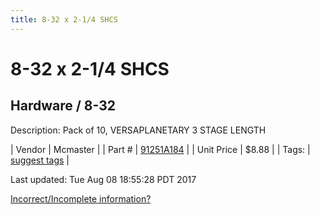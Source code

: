 ```yaml
---
title: 8-32 x 2-1/4 SHCS
---
```


# 8-32 x 2-1/4 SHCS
## Hardware / 8-32
Description: 	Pack of 10, VERSAPLANETARY 3 STAGE LENGTH 

| Vendor | Mcmaster | 
| Part # | [91251A184](https://www.mcmaster.com/#91251A184) | 
| Unit Price | $8.88 | 
| Tags: | [suggest tags](https://docs.google.com/forms/d/e/1FAIpQLSeWyY8v3RgOty-MyWmh9U0iivNYN_molChYyS-0U-o-kOAv_g/viewform) | 

Last updated: Tue Aug 08 18:55:28 PDT 2017

 [Incorrect/Incomplete information?](https://docs.google.com/forms/d/e/1FAIpQLSeWyY8v3RgOty-MyWmh9U0iivNYN_molChYyS-0U-o-kOAv_g/viewform)